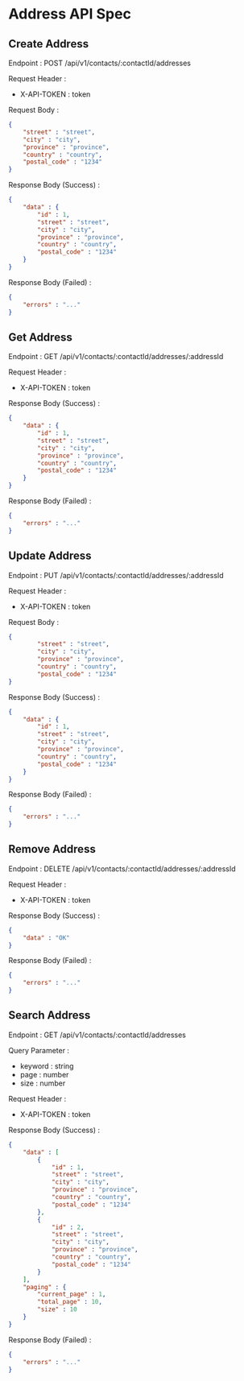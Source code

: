# Address API Spec

## Create Address

Endpoint : POST /api/v1/contacts/:contactId/addresses

Request Header :
- X-API-TOKEN : token

Request Body :

```json
{
    "street" : "street",
    "city" : "city",
    "province" : "province",
    "country" : "country",
    "postal_code" : "1234"
}
```

Response Body (Success) : 

```json
{
    "data" : {
        "id" : 1,
        "street" : "street",
        "city" : "city",
        "province" : "province",
        "country" : "country",
        "postal_code" : "1234"
    }
}
```

Response Body (Failed) : 

```json
{
    "errors" : "..."
}
```

## Get Address

Endpoint : GET /api/v1/contacts/:contactId/addresses/:addressId

Request Header :
- X-API-TOKEN : token

Response Body (Success) :

```json
{
    "data" : {
        "id" : 1,
        "street" : "street",
        "city" : "city",
        "province" : "province",
        "country" : "country",
        "postal_code" : "1234"
    }
}
```

Response Body (Failed) : 

```json
{
    "errors" : "..."
}
```

## Update Address

Endpoint : PUT /api/v1/contacts/:contactId/addresses/:addressId

Request Header :
- X-API-TOKEN : token

Request Body :

```json
{
        "street" : "street",
        "city" : "city",
        "province" : "province",
        "country" : "country",
        "postal_code" : "1234"
}
```

Response Body (Success) :

```json
{
    "data" : {
        "id" : 1,
        "street" : "street",
        "city" : "city",
        "province" : "province",
        "country" : "country",
        "postal_code" : "1234"
    }
}
```

Response Body (Failed) :

```json
{
    "errors" : "..."
}
```

## Remove Address

Endpoint : DELETE /api/v1/contacts/:contactId/addresses/:addressId

Request Header :
- X-API-TOKEN : token

Response Body (Success) :

```json
{
    "data" : "OK"
}
```

Response Body (Failed) :

```json
{
    "errors" : "..."
}
```

## Search Address

Endpoint : GET /api/v1/contacts/:contactId/addresses

Query Parameter :
- keyword : string
- page : number
- size : number

Request Header :
- X-API-TOKEN : token

Response Body (Success) :

```json
{
    "data" : [
        {
            "id" : 1,
            "street" : "street",
            "city" : "city",
            "province" : "province",
            "country" : "country",
            "postal_code" : "1234"
        },
        {
            "id" : 2,
            "street" : "street",
            "city" : "city",
            "province" : "province",
            "country" : "country",
            "postal_code" : "1234"
        }
    ],
    "paging" : {
        "current_page" : 1,
        "total_page" : 10,
        "size" : 10
    }
}
```

Response Body (Failed) :

```json
{
    "errors" : "..."
}
```
